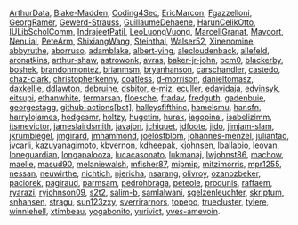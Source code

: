 [ArthurData](https://github.com/ArthurData), 
[Blake-Madden](https://github.com/Blake-Madden), 
[Coding4Sec](https://github.com/Coding4Sec), 
[EricMarcon](https://github.com/EricMarcon), 
[Fgazzelloni](https://github.com/Fgazzelloni), 
[GeorgRamer](https://github.com/GeorgRamer), 
[Gewerd-Strauss](https://github.com/Gewerd-Strauss), 
[GuillaumeDehaene](https://github.com/GuillaumeDehaene), 
[HarunCelikOtto](https://github.com/HarunCelikOtto), 
[IULibScholComm](https://github.com/IULibScholComm), 
[IndrajeetPatil](https://github.com/IndrajeetPatil), 
[LeoLuongVuong](https://github.com/LeoLuongVuong), 
[MarcellGranat](https://github.com/MarcellGranat), 
[Mavoort](https://github.com/Mavoort), 
[Nenuial](https://github.com/Nenuial), 
[PeteArm](https://github.com/PeteArm), 
[ShixiangWang](https://github.com/ShixiangWang), 
[Steinthal](https://github.com/Steinthal), 
[Walser52](https://github.com/Walser52), 
[Xinenomine](https://github.com/Xinenomine), 
[abbyruthe](https://github.com/abbyruthe), 
[aborruso](https://github.com/aborruso), 
[adamblake](https://github.com/adamblake), 
[albert-ying](https://github.com/albert-ying), 
[alecloudenback](https://github.com/alecloudenback), 
[allefeld](https://github.com/allefeld), 
[aronatkins](https://github.com/aronatkins), 
[arthur-shaw](https://github.com/arthur-shaw), 
[astrowonk](https://github.com/astrowonk), 
[avras](https://github.com/avras), 
[baker-jr-john](https://github.com/baker-jr-john), 
[bcm0](https://github.com/bcm0), 
[blackerby](https://github.com/blackerby), 
[boshek](https://github.com/boshek), 
[brandonmontez](https://github.com/brandonmontez), 
[brianmsm](https://github.com/brianmsm), 
[bryanhanson](https://github.com/bryanhanson), 
[carschandler](https://github.com/carschandler), 
[castedo](https://github.com/castedo), 
[chaz-clark](https://github.com/chaz-clark), 
[christopherkenny](https://github.com/christopherkenny), 
[coatless](https://github.com/coatless), 
[d-morrison](https://github.com/d-morrison), 
[danieltomasz](https://github.com/danieltomasz), 
[daxkellie](https://github.com/daxkellie), 
[ddlawton](https://github.com/ddlawton), 
[debruine](https://github.com/debruine), 
[dsbitor](https://github.com/dsbitor), 
[e-miz](https://github.com/e-miz), 
[eculler](https://github.com/eculler), 
[edavidaja](https://github.com/edavidaja), 
[edvinsyk](https://github.com/edvinsyk), 
[eitsupi](https://github.com/eitsupi), 
[ethanwhite](https://github.com/ethanwhite), 
[fermarsan](https://github.com/fermarsan), 
[floesche](https://github.com/floesche), 
[fradav](https://github.com/fradav), 
[fredguth](https://github.com/fredguth), 
[gadenbuie](https://github.com/gadenbuie), 
[georgestagg](https://github.com/georgestagg), 
[github-actions[bot]](https://github.com/apps/github-actions), 
[halleysfifthinc](https://github.com/halleysfifthinc), 
[hamelsmu](https://github.com/hamelsmu), 
[hansfn](https://github.com/hansfn), 
[harrylojames](https://github.com/harrylojames), 
[hodgesmr](https://github.com/hodgesmr), 
[holtzy](https://github.com/holtzy), 
[hugetim](https://github.com/hugetim), 
[hurak](https://github.com/hurak), 
[iagopinal](https://github.com/iagopinal), 
[isabelizimm](https://github.com/isabelizimm), 
[itsmevictor](https://github.com/itsmevictor), 
[jameslairdsmith](https://github.com/jameslairdsmith), 
[javajon](https://github.com/javajon), 
[jchiquet](https://github.com/jchiquet), 
[jdfoote](https://github.com/jdfoote), 
[jido](https://github.com/jido), 
[jimjam-slam](https://github.com/jimjam-slam), 
[jkrumbiegel](https://github.com/jkrumbiegel), 
[jmgirard](https://github.com/jmgirard), 
[jmhammond](https://github.com/jmhammond), 
[joelostblom](https://github.com/joelostblom), 
[johannes-menzel](https://github.com/johannes-menzel), 
[juliantao](https://github.com/juliantao), 
[jvcarli](https://github.com/jvcarli), 
[kazuyanagimoto](https://github.com/kazuyanagimoto), 
[kbvernon](https://github.com/kbvernon), 
[kdheepak](https://github.com/kdheepak), 
[kjohnsen](https://github.com/kjohnsen), 
[lballabio](https://github.com/lballabio), 
[leovan](https://github.com/leovan), 
[loneguardian](https://github.com/loneguardian), 
[longapalooza](https://github.com/longapalooza), 
[lucacasonato](https://github.com/lucacasonato), 
[lukmanaj](https://github.com/lukmanaj), 
[lwjohnst86](https://github.com/lwjohnst86), 
[machow](https://github.com/machow), 
[maelle](https://github.com/maelle), 
[masud90](https://github.com/masud90), 
[melaniewalsh](https://github.com/melaniewalsh), 
[mfisher87](https://github.com/mfisher87), 
[mipmip](https://github.com/mipmip), 
[mitzimorris](https://github.com/mitzimorris), 
[mpr1255](https://github.com/mpr1255), 
[nessan](https://github.com/nessan), 
[neuwirthe](https://github.com/neuwirthe), 
[nichtich](https://github.com/nichtich), 
[njericha](https://github.com/njericha), 
[nsarang](https://github.com/nsarang), 
[olivroy](https://github.com/olivroy), 
[ozanozbeker](https://github.com/ozanozbeker), 
[paciorek](https://github.com/paciorek), 
[pagiraud](https://github.com/pagiraud), 
[parmsam](https://github.com/parmsam), 
[pedrohbraga](https://github.com/pedrohbraga), 
[peteole](https://github.com/peteole), 
[produnis](https://github.com/produnis), 
[raffaem](https://github.com/raffaem), 
[ryarazi](https://github.com/ryarazi), 
[ryjohnson09](https://github.com/ryjohnson09), 
[s2t2](https://github.com/s2t2), 
[salim-b](https://github.com/salim-b), 
[samlalwani](https://github.com/samlalwani), 
[sgelzenleuchter](https://github.com/sgelzenleuchter), 
[skriptum](https://github.com/skriptum), 
[snhansen](https://github.com/snhansen), 
[stragu](https://github.com/stragu), 
[sun123zxy](https://github.com/sun123zxy), 
[sverrirarnors](https://github.com/sverrirarnors), 
[topepo](https://github.com/topepo), 
[truecluster](https://github.com/truecluster), 
[tylere](https://github.com/tylere), 
[winniehell](https://github.com/winniehell), 
[xtimbeau](https://github.com/xtimbeau), 
[yogabonito](https://github.com/yogabonito), 
[yurivict](https://github.com/yurivict), 
[yves-amevoin](https://github.com/yves-amevoin).
